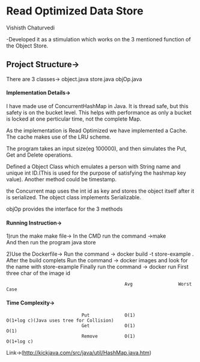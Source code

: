 # Read Optimized Data Store
Vishisth Chaturvedi

-Developed it as a stimulation which works on the 3 mentioned function of the Object Store. 

## Project Structure->
There are 3 classes->
object.java
store.java
objOp.java


#### Implementation Details->

I have made use of ConcurrentHashMap in Java. It is thread safe, but this safety is on the bucket level. This helps with performance as only a bucket is locked at one perticular time, not the complete Map.

As the implementation is Read Optimized we have implemented a Cache. The cache makes use of the LRU scheme.

The program takes an input size(eg 100000), and then simulates the Put, Get and Delete operations.

Defined a Object Class which emulates a person with String name and unique int ID.(This is used for the purpose of satisfying the hashmap key value). Another method could be timestamp.

the Concurrent map uses the int id as key and stores the object itself after it is serialized. The object class implements Serializable. 

objOp provides the interface for the 3 methods


#### Running Instruction->
1)run the make make file-> 
        In the CMD run the command ->make   
        And then run the program java store

2)Use the Dockerfile->
                                    Run the command -> docker build -t store-example .
                                    After the build complets
                                    Run the command -> docker images and look for the name with store-example
                                    Finally run the command -> docker run First three char of the image id        
                            


                                                Avg                 Worst Case
#### Time Complexity->  
                                Put             O(1)                   O(1+log c)(Java uses tree for Collision)
                                Get             O(1)                    O(1)
                                Remove          O(1)                    O(1+log c)

Link->(http://kickjava.com/src/java/util/HashMap.java.htm)






